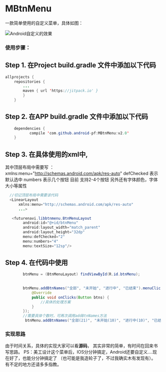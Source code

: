 # MBtnMenu

一款简单使用的自定义菜单，具体如图：

<!-- ![IOS分分种搞定的效果](http://okbrselg1.bkt.clouddn.com/iamge/ios_menu.png =200x) -->
![Android自定义的效果](http://okbrselg1.bkt.clouddn.com/image/android_menu.png )

### 使用步骤：
## Step 1. 在Project build.gradle 文件中添加以下代码
``` java
allprojects {
	repositories {
		...
		maven { url 'https://jitpack.io' }
		}
	}

```

## Step 2. 在APP build.gradle 文件中添加以下代码
 
``` java
    dependencies {
	       compile 'com.github.android-pf:MBtnMenu:v2.0'
	}
```

## Step 3. 在具体使用的xml中,
其中顶层布局中需要写 ： xmlns:menu="http://schemas.android.com/apk/res-auto"
defChecked 表示默认选中 numbers 表示几个按钮 目前 支持2-4个按钮 另外还有字体颜色，字体大小等属性
``` java
  //切记顶层布局中需要该代码
  <LinearLayout
      xmlns:menu="http://schemas.android.com/apk/res-auto"
      ...>
  
   <futurenavi.libbtnmenu.BtnMenuLayout
        android:id="@+id/btnMenu"
        android:layout_width="match_parent"
        android:layout_height="32dp"
        menu:defChecked="2"
        menu:numbers="4"
        menu:textSize="12sp"/>
```

## Step 4. 在代码中使用
 
``` java
        btnMenu = (BtnMenuLayout) findViewById(R.id.btnMenu);
 
      
        btnMenu.addBtnNames("全部", "未开始", "进行中", "已结束").menuClicks(new  BtnMenuLayout.CallBack(){
            @Override
            public void onClicks(Button btns) {
                //具体的处理方案
            }
        });
        //需要具体个数时，可再次调用addBtnNames方法
         btnMenu.addBtnNames("全部(21)", "未开始(10)", "进行中(10)", "已结束(1)").menuClicks(call);
```


### 实现思路 
由于时间关系，具体的实现大家可以看**源码**，
其实非常的简单，有时间在回来书写思路。
PS：美工设计这个菜单后，IOS分分钟搞定，Android还要自定义....现在好了，也能分分钟搞定了
（也可能是我造轮子了，不过我确实木有发现有）。
有不足的地方还请多多指教。
 

  <!-- [1]: http://oddbiem8l.bkt.clouddn.com/mvp.png -->
  <!-- [2]: http://oddbiem8l.bkt.clouddn.com/project.png -->
  <!-- [3]: http://oddbiem8l.bkt.clouddn.com/mvp%E4%B8%80%E4%B8%AA%E8%AF%B7%E6%B1%82%E7%9A%84%E8%BF%87%E7%A8%8B.png -->
  <!-- [4]: http://www.jianshu.com/u/aa53f5d59037 -->
  <!-- [5]: http://www.jianshu.com/p/a7635e39c5ac -->
  <!-- [6]: http://www.jianshu.com/p/cc7ae2f96b64 -->
  <!-- [7]: http://www.jianshu.com/p/92ae9fb83e74 -->
